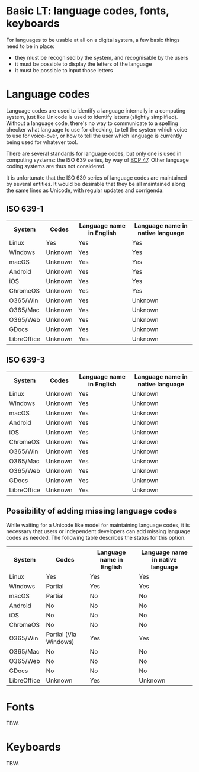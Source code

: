 # Basic LT: language codes, fonts, keyboards

For languages to be usable at all on a digital system, a few basic things need to be in place:

- they must be recognised by the system, and recognisable by the users
- it must be possible to display the letters of the language
- it must be possible to input those letters

# Language codes

Language codes are used to identify a language internally in a computing system, just like Unicode is used to identify letters (slightly simplified). Without a language code, there's no way to communicate to a spelling checker what language to use for checking, to tell the system which voice to use for voice-over, or how to tell the user which language is currently being used for whatever tool.

There are several standards for language codes, but only one is used in computing systems: the ISO 639 series, by way of [BCP 47](https://www.rfc-editor.org/info/rfc5646). Other language coding systems are thus not considered.

It is unfortunate that the ISO 639 series of language codes are maintained by several entities. It would be desirable that they be all maintained along the same lines as Unicode, with regular updates and corrigenda.

## ISO 639-1

<table>
<tr><th>System</th>  <th>Codes</th>  <th>Language name in English</th> <th>Language name in native language</th></tr>
<tr><td>Linux</td>      <td class="good"   >Yes</td>     <td class="good">Yes</td> <td class="good"   >Yes</td></tr>
<tr><td>Windows</td>    <td class="unknown">Unknown</td> <td class="good">Yes</td> <td class="good"   >Yes</td></tr>
<tr><td>macOS</td>      <td class="unknown">Unknown</td> <td class="good">Yes</td> <td class="good"   >Yes</td></tr>
<tr><td>Android</td>    <td class="unknown">Unknown</td> <td class="good">Yes</td> <td class="good"   >Yes</td></tr>
<tr><td>iOS</td>        <td class="unknown">Unknown</td> <td class="good">Yes</td> <td class="good"   >Yes</td></tr>
<tr><td>ChromeOS</td>   <td class="unknown">Unknown</td> <td class="good">Yes</td> <td class="good"   >Yes</td></tr>
<tr><td>O365/Win</td>   <td class="unknown">Unknown</td> <td class="good">Yes</td> <td class="unknown">Unknown</td></tr>
<tr><td>O365/Mac</td>   <td class="unknown">Unknown</td> <td class="good">Yes</td> <td class="unknown">Unknown</td></tr>
<tr><td>O365/Web</td>   <td class="unknown">Unknown</td> <td class="good">Yes</td> <td class="unknown">Unknown</td></tr>
<tr><td>GDocs</td>      <td class="unknown">Unknown</td> <td class="good">Yes</td> <td class="unknown">Unknown</td></tr>
<tr><td>LibreOffice</td><td class="unknown">Unknown</td> <td class="good">Yes</td> <td class="unknown">Unknown</td></tr>
</table>

## ISO 639-3

<table>
<tr><th>System</th>  <th>Codes</th>  <th>Language name in English</th> <th>Language name in native language</th></tr>
<tr><td>Linux</td>      <td class="unknown">Unknown</td> <td class="good">Yes</td> <td class="unknown">Unknown</td></tr>
<tr><td>Windows</td>    <td class="unknown">Unknown</td> <td class="good">Yes</td> <td class="unknown">Unknown</td></tr>
<tr><td>macOS</td>      <td class="unknown">Unknown</td> <td class="good">Yes</td> <td class="unknown">Unknown</td></tr>
<tr><td>Android</td>    <td class="unknown">Unknown</td> <td class="good">Yes</td> <td class="unknown">Unknown</td></tr>
<tr><td>iOS</td>        <td class="unknown">Unknown</td> <td class="good">Yes</td> <td class="unknown">Unknown</td></tr>
<tr><td>ChromeOS</td>   <td class="unknown">Unknown</td> <td class="good">Yes</td> <td class="unknown">Unknown</td></tr>
<tr><td>O365/Win</td>   <td class="unknown">Unknown</td> <td class="good">Yes</td> <td class="unknown">Unknown</td></tr>
<tr><td>O365/Mac</td>   <td class="unknown">Unknown</td> <td class="good">Yes</td> <td class="unknown">Unknown</td></tr>
<tr><td>O365/Web</td>   <td class="unknown">Unknown</td> <td class="good">Yes</td> <td class="unknown">Unknown</td></tr>
<tr><td>GDocs</td>      <td class="unknown">Unknown</td> <td class="good">Yes</td> <td class="unknown">Unknown</td></tr>
<tr><td>LibreOffice</td><td class="unknown">Unknown</td> <td class="good">Yes</td> <td class="unknown">Unknown</td></tr>
</table>

## Possibility of adding missing language codes

While waiting for a Unicode like model for maintaining language codes, it is necessary that users or independent developers can add missing language codes as needed. The following table describes the status for this option.

<table>
<tr><th>System</th>  <th>Codes</th>  <th>Language name in English</th> <th>Language name in native language</th></tr>
<tr><td>Linux</td>      <td class="good"   >Yes</td>     <td class="good"   >Yes</td> <td class="good"   >Yes</td></tr>
<tr><td>Windows</td>    <td class="partial">Partial</td> <td class="good"   >Yes</td> <td class="good"   >Yes</td></tr>
<tr><td>macOS</td>      <td class="partial">Partial</td> <td class="blocked">No</td>  <td class="blocked">No</td></tr>
<tr><td>Android</td>    <td class="blocked">No</td>      <td class="blocked">No</td>  <td class="blocked">No</td></tr>
<tr><td>iOS</td>        <td class="blocked">No</td>      <td class="blocked">No</td>  <td class="blocked">No</td></tr>
<tr><td>ChromeOS</td>   <td class="blocked">No</td>      <td class="blocked">No</td>  <td class="blocked">No</td></tr>
<tr><td>O365/Win</td>   <td class="partial">Partial (Via Windows)</td> <td class="good"   >Yes</td> <td class="good">Yes</td></tr>
<tr><td>O365/Mac</td>   <td class="blocked">No</td>      <td class="blocked">No</td>  <td class="blocked">No</td></tr>
<tr><td>O365/Web</td>   <td class="blocked">No</td>      <td class="blocked">No</td>  <td class="blocked">No</td></tr>
<tr><td>GDocs</td>      <td class="blocked">No</td>      <td class="blocked">No</td>  <td class="blocked">No</td></tr>
<tr><td>LibreOffice</td><td class="unknown">Unknown</td> <td class="good"   >Yes</td> <td class="unknown">Unknown</td></tr>
</table>

# Fonts

TBW.

# Keyboards

TBW.
